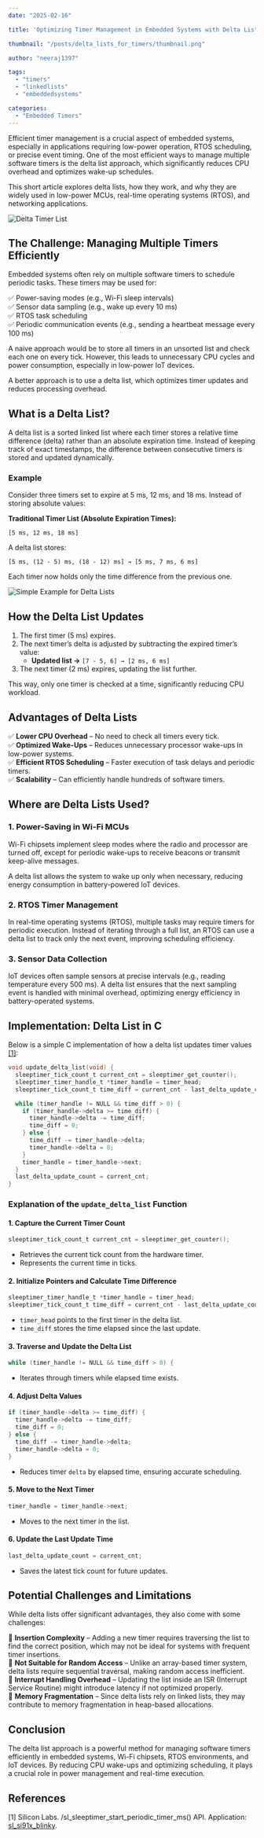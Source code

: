 ```yaml
---
date: "2025-02-16"

title: 'Optimizing Timer Management in Embedded Systems with Delta Lists'

thumbnail: "/posts/delta_lists_for_timers/thumbnail.png"

author: "neeraj1397"

tags:
  - "timers"
  - "linkedlists"
  - "embeddedsystems"

categories:
  - "Embedded Timers"
---
```



Efficient timer management is a crucial aspect of embedded systems, especially in applications requiring low-power operation, RTOS scheduling, or precise event timing. One of the most efficient ways to manage multiple software timers is the delta list approach, which significantly reduces CPU overhead and optimizes wake-up schedules.

This short article explores delta lists, how they work, and why they are widely used in low-power MCUs, real-time operating systems (RTOS), and networking applications.


<!--more-->


![](cover.png "Delta Timer List")


## The Challenge: Managing Multiple Timers Efficiently

Embedded systems often rely on multiple software timers to schedule periodic tasks. These timers may be used for:

✅ Power-saving modes (e.g., Wi-Fi sleep intervals)  
✅ Sensor data sampling (e.g., wake up every 10 ms)  
✅ RTOS task scheduling  
✅ Periodic communication events (e.g., sending a heartbeat message every 100 ms)

A naive approach would be to store all timers in an unsorted list and check each one on every tick. However, this leads to unnecessary CPU cycles and power consumption, especially in low-power IoT devices.

A better approach is to use a delta list, which optimizes timer updates and reduces processing overhead.

## What is a Delta List?

A delta list is a sorted linked list where each timer stores a relative time difference (delta) rather than an absolute expiration time. Instead of keeping track of exact timestamps, the difference between consecutive timers is stored and updated 
dynamically.

### Example

Consider three timers set to expire at 5 ms, 12 ms, and 18 ms. Instead of storing absolute values:

**Traditional Timer List (Absolute Expiration Times):**
```
[5 ms, 12 ms, 18 ms]
```

A delta list stores:
```
[5 ms, (12 - 5) ms, (18 - 12) ms] → [5 ms, 7 ms, 6 ms]
```

Each timer now holds only the time difference from the previous one.

![](Delta_List.png "Simple Example for Delta Lists")

## How the Delta List Updates

1. The first timer (5 ms) expires.
2. The next timer’s delta is adjusted by subtracting the expired timer’s value:
   - **Updated list →** `[7 - 5, 6] → [2 ms, 6 ms]`
3. The next timer (2 ms) expires, updating the list further.

This way, only one timer is checked at a time, significantly reducing CPU workload.

## Advantages of Delta Lists

✅ **Lower CPU Overhead** – No need to check all timers every tick.  
✅ **Optimized Wake-Ups** – Reduces unnecessary processor wake-ups in low-power systems.  
✅ **Efficient RTOS Scheduling** – Faster execution of task delays and periodic timers.  
✅ **Scalability** – Can efficiently handle hundreds of software timers.  

## Where are Delta Lists Used?

### 1. Power-Saving in Wi-Fi MCUs

Wi-Fi chipsets implement sleep modes where the radio and processor are turned off, except for periodic wake-ups to receive beacons or transmit keep-alive messages.

A delta list allows the system to wake up only when necessary, reducing energy consumption in battery-powered IoT devices.

### 2. RTOS Timer Management

In real-time operating systems (RTOS), multiple tasks may require timers for periodic execution. Instead of iterating through a full list, an RTOS can use a delta list to track only the next event, improving scheduling efficiency.

### 3. Sensor Data Collection

IoT devices often sample sensors at precise intervals (e.g., reading temperature every 500 ms). A delta list ensures that the next sampling event is handled with minimal overhead, optimizing energy efficiency in battery-operated systems.

## Implementation: Delta List in C

Below is a simple C implementation of how a delta list updates timer values [[1]](#1):


```c
void update_delta_list(void) {
  sleeptimer_tick_count_t current_cnt = sleeptimer_get_counter();
  sleeptimer_timer_handle_t *timer_handle = timer_head;
  sleeptimer_tick_count_t time_diff = current_cnt - last_delta_update_count;

  while (timer_handle != NULL && time_diff > 0) {
    if (timer_handle->delta >= time_diff) {
      timer_handle->delta -= time_diff;
      time_diff = 0;
    } else {
      time_diff -= timer_handle->delta;
      timer_handle->delta = 0;
    }
    timer_handle = timer_handle->next;
  }
  last_delta_update_count = current_cnt;
}
```

### Explanation of the `update_delta_list` Function

#### **1. Capture the Current Timer Count**
```c
sleeptimer_tick_count_t current_cnt = sleeptimer_get_counter();
```
- Retrieves the current tick count from the hardware timer.
- Represents the current time in ticks.

#### **2. Initialize Pointers and Calculate Time Difference**
```c
sleeptimer_timer_handle_t *timer_handle = timer_head;
sleeptimer_tick_count_t time_diff = current_cnt - last_delta_update_count;
```
- `timer_head` points to the first timer in the delta list.
- `time_diff` stores the time elapsed since the last update.

#### **3. Traverse and Update the Delta List**
```c
while (timer_handle != NULL && time_diff > 0) {
```
- Iterates through timers while elapsed time exists.

#### **4. Adjust Delta Values**
```c
if (timer_handle->delta >= time_diff) {
  timer_handle->delta -= time_diff;
  time_diff = 0;
} else {
  time_diff -= timer_handle->delta;
  timer_handle->delta = 0;
}
```
- Reduces timer `delta` by elapsed time, ensuring accurate scheduling.

#### **5. Move to the Next Timer**
```c
timer_handle = timer_handle->next;
```
- Moves to the next timer in the list.

#### **6. Update the Last Update Time**
```c
last_delta_update_count = current_cnt;
```
- Saves the latest tick count for future updates.

## Potential Challenges and Limitations

While delta lists offer significant advantages, they also come with some challenges:

🚫 **Insertion Complexity** – Adding a new timer requires traversing the list to find the correct position, which may not be ideal for systems with frequent timer insertions.  
🚫 **Not Suitable for Random Access** – Unlike an array-based timer system, delta lists require sequential traversal, making random access inefficient.  
🚫 **Interrupt Handling Overhead** – Updating the list inside an ISR (Interrupt Service Routine) might introduce latency if not optimized properly.  
🚫 **Memory Fragmentation** – Since delta lists rely on linked lists, they may contribute to memory fragmentation in heap-based allocations.  


## Conclusion

The delta list approach is a powerful method for managing software timers efficiently in embedded systems, Wi-Fi chipsets, RTOS environments, and IoT devices. By reducing CPU wake-ups and optimizing scheduling, it plays a crucial role in power management and real-time execution.


## References
<a id="1">[1]</a>
Silicon Labs. <WiSeConnect SDK>/sl_sleeptimer_start_periodic_timer_ms() API. Application: [sl_si91x_blinky](https://github.com/SiliconLabs/wiseconnect/tree/master/examples/si91x_soc/peripheral/sl_si91x_blinky).